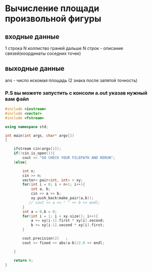 # Вычисление площади произвольной фигуры
## входные данные
1 строка N коллиство граней
дальше N строк - описание связей(координаты соседних точек)
## выходные данные
ans - число искомая площадь (2 знака после запятой точность)

### P.S вы можете запустить с консоли a.out указав нужный вам файл
```cpp
#include <iostream>
#include <vector>
#include <fstream>

using namespace std;

int main(int args, char* argv[])
{

    ifstream cin(argv[1]);
    if(!cin.is_open()){
        cout << "GO CHECK YOUR FILEPATH AND RERUN";
    }else{

        int n;
        cin >> n;
        vector< pair<int, int> > xy;
        for(int i = 0; i < n+1; i++){
            int a, b;
            cin >> a >> b;
            xy.push_back(make_pair(a,b));
           // cout << a << " " << b << endl;
        }
        int a = 0,b = 0;
        for(int i = 1; i < xy.size(); i++){
            a += xy[i-1].first * xy[i].second;
            b += xy[i-1].second * xy[i].first;
        }

        cout.precision(2)   ;
        cout << fixed << abs(a-b)/2.0 << endl;

    }

    return 0;
}
```
